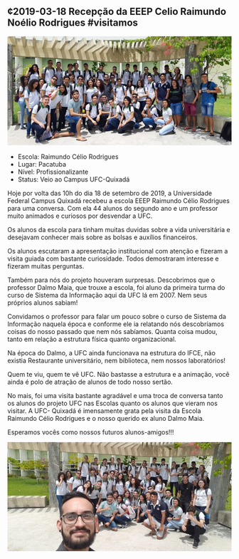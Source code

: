 ## ¢2019-03-18 Recepção da EEEP Celio Raimundo Noélio Rodrigues #visitamos

![](__capa.jpg)

- Escola: Raimundo Célio Rodrigues
- Lugar: Pacatuba
- Nível:  Profissionalizante
- Status: Veio ao Campus UFC-Quixadá

Hoje por volta das 10h do dia 18 de setembro de 2019, a Universidade Federal Campus Quixadá recebeu a escola EEEP Raimundo Célio Rodrigues para uma conversa.  Com ela 44 alunos do segundo ano e um professor  muito animados e curiosos por desvendar a UFC.

Os alunos da escola para tinham muitas duvidas sobre a vida universitária e desejavam conhecer mais sobre as bolsas e auxílios financeiros.

Os alunos escutaram a apresentação institucional com atenção e fizeram a visita guiada com bastante curiosidade. Todos demostraram interesse e fizeram muitas perguntas.

Também para nós do projeto houveram surpresas. Descobrimos que o professor Dalmo Maia, que trouxe a escola, foi aluno da primeira turma do curso de Sistema da Informação aqui da UFC lá em 2007. Nem seus próprios alunos sabiam!

Convidamos o professor para falar um pouco sobre o curso de Sistema da Informação naquela época e conforme ele ia relatando nós descobríamos coisas do nosso passado que nem nós sabíamos. Quanta coisa mudou, tanto em relação a estrutura física quanto organizacional.

Na época do Dalmo, a UFC ainda funcionava na estrutura do IFCE, não existia Restaurante universitário, nem biblioteca, nem nossos laboratórios!

Quem te viu, quem te vê UFC. Não bastasse a estrutura e a animação, você ainda é polo de atração de alunos de todo nosso sertão.

No mais, foi uma visita bastante agradável e uma troca de conversa tanto os alunos do projeto UFC nas Escolas quanto os alunos que vieram nos visitar. A UFC- Quixadá é imensamente grata pela visita da Escola Raimundo Célio Rodrigues e o nosso querido ex aluno Dalmo Maia.

Esperamos vocês como nossos futuros alunos-amigos!!!


![](__1.jpg)